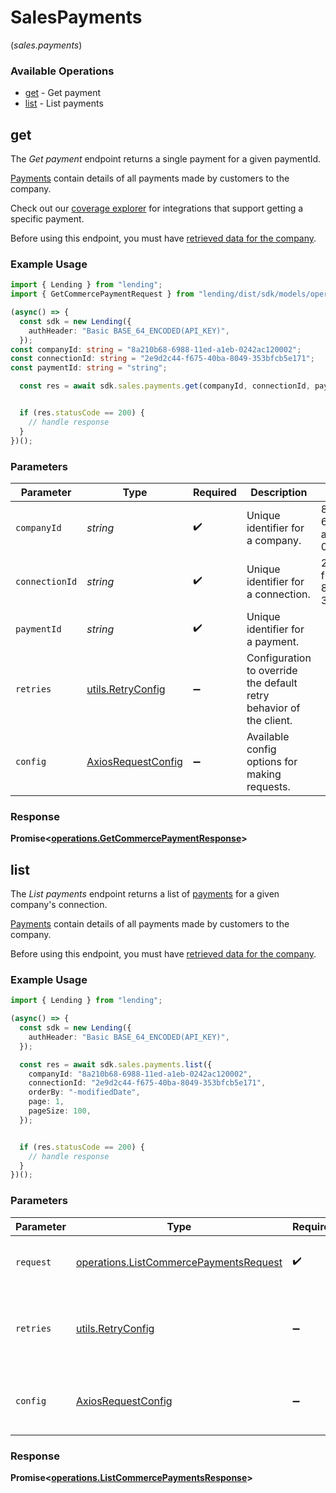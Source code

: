 # SalesPayments
(*sales.payments*)

### Available Operations

* [get](#get) - Get payment
* [list](#list) - List payments

## get

The *Get payment* endpoint returns a single payment for a given paymentId.

[Payments](https://docs.codat.io/lending-api#/schemas/Payment) contain details of all payments made by customers to the company.

Check out our [coverage explorer](https://knowledge.codat.io/supported-features/commerce?view=tab-by-data-type&dataType=commerce-payments) for integrations that support getting a specific payment.

Before using this endpoint, you must have [retrieved data for the company](https://docs.codat.io/lending-api#/operations/refresh-company-data).


### Example Usage

```typescript
import { Lending } from "lending";
import { GetCommercePaymentRequest } from "lending/dist/sdk/models/operations";

(async() => {
  const sdk = new Lending({
    authHeader: "Basic BASE_64_ENCODED(API_KEY)",
  });
const companyId: string = "8a210b68-6988-11ed-a1eb-0242ac120002";
const connectionId: string = "2e9d2c44-f675-40ba-8049-353bfcb5e171";
const paymentId: string = "string";

  const res = await sdk.sales.payments.get(companyId, connectionId, paymentId);


  if (res.statusCode == 200) {
    // handle response
  }
})();
```

### Parameters

| Parameter                                                           | Type                                                                | Required                                                            | Description                                                         | Example                                                             |
| ------------------------------------------------------------------- | ------------------------------------------------------------------- | ------------------------------------------------------------------- | ------------------------------------------------------------------- | ------------------------------------------------------------------- |
| `companyId`                                                         | *string*                                                            | :heavy_check_mark:                                                  | Unique identifier for a company.                                    | 8a210b68-6988-11ed-a1eb-0242ac120002                                |
| `connectionId`                                                      | *string*                                                            | :heavy_check_mark:                                                  | Unique identifier for a connection.                                 | 2e9d2c44-f675-40ba-8049-353bfcb5e171                                |
| `paymentId`                                                         | *string*                                                            | :heavy_check_mark:                                                  | Unique identifier for a payment.                                    |                                                                     |
| `retries`                                                           | [utils.RetryConfig](../../models/utils/retryconfig.md)              | :heavy_minus_sign:                                                  | Configuration to override the default retry behavior of the client. |                                                                     |
| `config`                                                            | [AxiosRequestConfig](https://axios-http.com/docs/req_config)        | :heavy_minus_sign:                                                  | Available config options for making requests.                       |                                                                     |


### Response

**Promise<[operations.GetCommercePaymentResponse](../../models/operations/getcommercepaymentresponse.md)>**


## list

The *List payments* endpoint returns a list of [payments](https://docs.codat.io/lending-api#/schemas/Payment) for a given company's connection.

[Payments](https://docs.codat.io/lending-api#/schemas/Payment) contain details of all payments made by customers to the company.

Before using this endpoint, you must have [retrieved data for the company](https://docs.codat.io/lending-api#/operations/refresh-company-data).
    

### Example Usage

```typescript
import { Lending } from "lending";

(async() => {
  const sdk = new Lending({
    authHeader: "Basic BASE_64_ENCODED(API_KEY)",
  });

  const res = await sdk.sales.payments.list({
    companyId: "8a210b68-6988-11ed-a1eb-0242ac120002",
    connectionId: "2e9d2c44-f675-40ba-8049-353bfcb5e171",
    orderBy: "-modifiedDate",
    page: 1,
    pageSize: 100,
  });


  if (res.statusCode == 200) {
    // handle response
  }
})();
```

### Parameters

| Parameter                                                                                        | Type                                                                                             | Required                                                                                         | Description                                                                                      |
| ------------------------------------------------------------------------------------------------ | ------------------------------------------------------------------------------------------------ | ------------------------------------------------------------------------------------------------ | ------------------------------------------------------------------------------------------------ |
| `request`                                                                                        | [operations.ListCommercePaymentsRequest](../../models/operations/listcommercepaymentsrequest.md) | :heavy_check_mark:                                                                               | The request object to use for the request.                                                       |
| `retries`                                                                                        | [utils.RetryConfig](../../models/utils/retryconfig.md)                                           | :heavy_minus_sign:                                                                               | Configuration to override the default retry behavior of the client.                              |
| `config`                                                                                         | [AxiosRequestConfig](https://axios-http.com/docs/req_config)                                     | :heavy_minus_sign:                                                                               | Available config options for making requests.                                                    |


### Response

**Promise<[operations.ListCommercePaymentsResponse](../../models/operations/listcommercepaymentsresponse.md)>**

